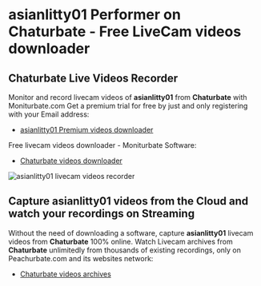 # asianlitty01 Performer on Chaturbate - Free LiveCam videos downloader

## Chaturbate Live Videos Recorder

Monitor and record livecam videos of **asianlitty01** from **Chaturbate** with Moniturbate.com
Get a premium trial for free by just and only registering with your Email address:
* [asianlitty01 Premium videos downloader](https://moniturbate.com/request-demo-licence-key.html)

Free livecam videos downloader - Moniturbate Software:
* [Chaturbate videos downloader](https://moniturbate.com/moniturbate-download-software.html)

![asianlitty01 livecam videos recorder](https://peachurnet.com/templates/moniturbate-software.png)


## Capture asianlitty01 videos from the Cloud and watch your recordings on Streaming

Without the need of downloading a software, capture **asianlitty01** livecam videos from **Chaturbate** 100% online.
Watch Livecam archives from **Chaturbate** unlimitedly from thousands of existing recordings, only on Peachurbate.com and its websites network:
* [Chaturbate videos archives](https://peachurnet.com/)